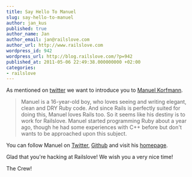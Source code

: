 ```yaml
---
title: Say Hello To Manuel
slug: say-hello-to-manuel
author: jan_kus
published: true
author_name: Jan
author_email: jan@railslove.com
author_url: http://www.railslove.com
wordpress_id: 942
wordpress_url: http://blog.railslove.com/?p=942
published_at: 2011-05-06 22:49:38.000000000 +02:00
categories:
- railslove
---
```

As mentioned on <a href="https://twitter.com/railslove/status/66553385335263233">twitter</a> we want to introduce you to <a href="http://railslove.com/about-us#manuel_korfmann">Manuel Korfmann</a>.

<blockquote>
Manuel is a 16-year-old boy, who loves seeing and writing elegant, clean and DRY Ruby code. And since Rails is perfectly suited for doing this, Manuel loves Rails too. So it seems like his destiny is to work for Railslove. Manuel started programming Ruby about a year ago, though he had some experiences with C++ before but don't wants to be approached upon this subject.
</blockquote>

You can follow Manuel on <a href="http://www.twitter.com/mkorfmann">Twitter</a>, <a href="https://www.github.com/mkorfmann">Github</a> and visit his <a href="http://mkorfmann.github.com/">homepage</a>.

Glad that you're hacking at Railslove!
We wish you a very nice time!

The Crew!



